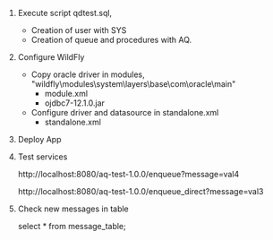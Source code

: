 1. Execute script qdtest.sql, 
	* Creation of user with SYS
	* Creation of queue and procedures with AQ.

2. Configure WildFly
	* Copy oracle driver in modules, "wildfly\modules\system\layers\base\com\oracle\main"
		- module.xml
		- ojdbc7-12.1.0.jar
	* Configure driver and datasource in standalone.xml		
		- standalone.xml

3. Deploy App
4. Test services

	http://localhost:8080/aq-test-1.0.0/enqueue?message=val4

	http://localhost:8080/aq-test-1.0.0/enqueue_direct?message=val3

5. Check new messages in table 

	select * from message_table;